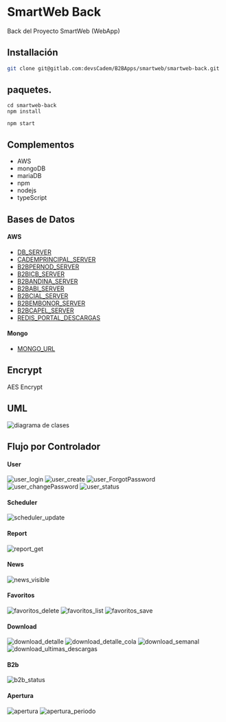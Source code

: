 # SmartWeb Back

Back del Proyecto SmartWeb (WebApp)

## Installación


```bash
git clone git@gitlab.com:devsCadem/B2BApps/smartweb/smartweb-back.git 
```

## paquetes.

```npm
cd smartweb-back
npm install

npm start
```

## Complementos
- AWS
- mongoDB
- mariaDB
- npm
- nodejs
- typeScript


## Bases de Datos 
#### AWS
- [DB_SERVER](master-00.c6tid4wxmmxn.us-east-1.rds.amazonaws.com)
- [CADEMPRINCIPAL_SERVER](master-00.c6tid4wxmmxn.us-east-1.rds.amazonaws.com)
- [B2BPERNOD_SERVER](b2b-pernod-app.c6tid4wxmmxn.us-east-1.rds.amazonaws.com)
- [B2BICB_SERVER](b2b-icb-app.c6tid4wxmmxn.us-east-1.rds.amazonaws.com)
- [B2BANDINA_SERVER](b2b-data-01.c6tid4wxmmxn.us-east-1.rds.amazonaws.com)
- [B2BABI_SERVER](b2b-abi-app.c6tid4wxmmxn.us-east-1.rds.amazonaws.com)
- [B2BCIAL_SERVER](b2b-cial-app.c6tid4wxmmxn.us-east-1.rds.amazonaws.com)
- [B2BEMBONOR_SERVER](b2b-embonor-app.c6tid4wxmmxn.us-east-1.rds.amazonaws.com)
- [B2BCAPEL_SERVER](b2b-capel-app.c6tid4wxmmxn.us-east-1.rds.amazonaws.com)
- [REDIS_PORTAL_DESCARGAS](portal-descargas-redis-cache.ajeafu.ng.0001.usw2.cache.amazonaws.com)

#### Mongo
- [MONGO_URL](mongodb+srv://sistemas:8Vz4XNXUBDgw4xR@smartweb-sl4dh.mongodb.net/test?retryWrites=true&w=majority)

## Encrypt
AES Encrypt

## UML
![diagrama de clases](./img/uml.png)

## Flujo por Controlador
#### User
![user_login](./img/user_login.bmp)
![user_create](./img/user_create.bmp)
![user_ForgotPassword](./img/user_ForgotPassword.bmp)
![user_changePassword](./img/user_changePassword.bmp)
![user_status](./img/user_status.bmp)

#### Scheduler
![scheduler_update](./img/scheduler_update.bmp)

#### Report
![report_get](./img/report_get.bmp)

#### News
![news_visible](./img/news_visible.bmp)

#### Favoritos
![favoritos_delete](./img/favoritos_delete.bmp)
![favoritos_list](./img/favoritos_list.bmp)
![favoritos_save](./img/favoritos_save.bmp)

#### Download
![download_detalle](./img/download_detalle.bmp)
![download_detalle_cola](./img/download_detalle_cola.bmp)
![download_semanal](./img/download_semanal.bmp)
![download_ultimas_descargas](./img/download_ultimas_descargas.bmp)

#### B2b
![b2b_status](./img/b2b_status.bmp)

#### Apertura
![apertura](./img/apertura.bmp)
![apertura_periodo](./img/apertura_periodo.bmp)


